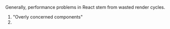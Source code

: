 Generally, performance problems in React stem from wasted render cycles. 

1. "Overly concerned components"
2. 